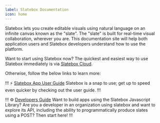```yaml
---
label: Slatebox Documentation
icon: home
---
```


Slatebox lets you create editable visuals using natural language on an infinite canvas known as the "slate". The "slate" is built for real-time visual collaboration, wherever you are. This documentation site will help both application users and Slatebox developers understand how to use the platform.

Want to start using Slatebox now? The quickest and easiest way to use Slatebox immediately is via [Slatebox Cloud](https://app.slatebox.com).

Otherwise, follow the below links to learn more:

!!! :zap: [Slatebox App User Guide](./Using-Slatebox/readme.md)
Slatebox is a snap to use; get up to speed even quicker by checking out the user guide.
!!!

<!-- !!! :building_construction: [Self-Hosted Installation Guide](./Installation/install-with-docker.md)
Do you want to install Slatebox on your own server? It's quick and easy.
!!! -->

!!! :gear: [Developers Guide](./Developers/readme.md)
Want to build apps using the Slatebox Javascript Library? Are you a developer in an organization using slatebox and want to explore its API, including the ability to programmatically produce slates using a POST? Then start here!
!!!
